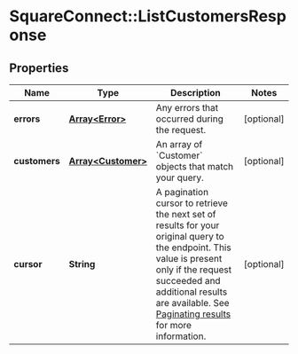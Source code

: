 # SquareConnect::ListCustomersResponse

## Properties
Name | Type | Description | Notes
------------ | ------------- | ------------- | -------------
**errors** | [**Array&lt;Error&gt;**](Error.md) | Any errors that occurred during the request. | [optional] 
**customers** | [**Array&lt;Customer&gt;**](Customer.md) | An array of &#x60;Customer&#x60; objects that match your query. | [optional] 
**cursor** | **String** | A pagination cursor to retrieve the next set of results for your original query to the endpoint. This value is present only if the request succeeded and additional results are available.  See [Paginating results](#paginatingresults) for more information. | [optional] 


